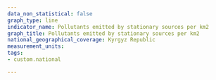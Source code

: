 ```yaml
---
data_non_statistical: false
graph_type: line
indicator_name: Pollutants emitted by stationary sources per km2
graph_title: Pollutants emitted by stationary sources per km2
national_geographical_coverage: Kyrgyz Republic
measurement_units: 
tags:
- custom.national

---
```

